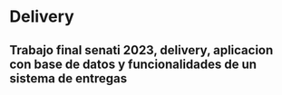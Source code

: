 # Delivery
## Trabajo final senati 2023, delivery, aplicacion con base de datos y funcionalidades de un sistema de entregas

